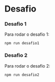 # Desafio

### Desafio 1

Para rodar o desafio 1:
```
npm run desafio1
```

### Desafio 2

Para rodar o desafio 2:
```
npm run desafio2
```
